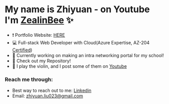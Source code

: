 # My name is Zhiyuan - on Youtube I'm [ZealinBee][website] ✨

- ❗ Portfolio Website: [HERE][project1]
- 💻 Full-stack Web Developer with Cloud(Azure Expertise, AZ-204 [Certified][az-204])
- 💪 Currently working on making an intra networking portal for my school!
- 🧮 Check out my Repository!
- 🎻 I play the violin, and I post some of them on [Youtube][website]

### Reach me through:
- Best way to reach out to me: [Linkedin][linkedin]
- Email: zhiyuan.liu023@gmail.com
<br />

[website]: https://youtube.com/zealinbee
[project1]: https://zealinbee.github.io/portfolio-v1/
[project2]: https://zealinbee.github.io/country-data-react-front-end-mentor
[project3]: https://downfall.netlify.app/
[project4]: https://integrify-library.netlify.app/
[project5]: https://spent-money-monthly-tracker-production.up.railway.app/
[delta]: https://twitter.com/delta_downfall_
[current-project]: https://github.com/ZealinBee/Kanban-API
[project6]: https://zhiyuan-shop.netlify.app/
[api]: https://fakeapi.platzi.com/
[linkedin]: https://www.linkedin.com/in/zhiyuan-liu-profile/
[az-204]: https://learn.microsoft.com/api/credentials/share/en-us/ZhiyuanLiu-6302/A1D1717EDA4C4A89?sharingId=A6B474CB9A5290F9
